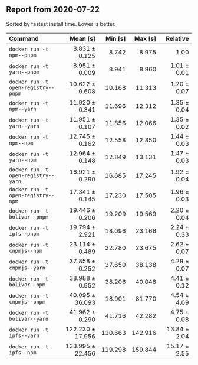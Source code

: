 ## Report from 2020-07-22

Sorted by fastest install time. Lower is better.


| Command | Mean [s] | Min [s] | Max [s] | Relative |
|:---|---:|---:|---:|---:|
| `docker run -t npm--pnpm` | 8.831 ± 0.125 | 8.742 | 8.975 | 1.00 |
| `docker run -t yarn--pnpm` | 8.951 ± 0.009 | 8.941 | 8.960 | 1.01 ± 0.01 |
| `docker run -t open-registry--pnpm` | 10.622 ± 0.608 | 10.168 | 11.313 | 1.20 ± 0.07 |
| `docker run -t npm--yarn` | 11.920 ± 0.341 | 11.696 | 12.312 | 1.35 ± 0.04 |
| `docker run -t yarn--yarn` | 11.951 ± 0.107 | 11.856 | 12.066 | 1.35 ± 0.02 |
| `docker run -t npm--npm` | 12.745 ± 0.162 | 12.558 | 12.850 | 1.44 ± 0.03 |
| `docker run -t yarn--npm` | 12.964 ± 0.148 | 12.849 | 13.131 | 1.47 ± 0.03 |
| `docker run -t open-registry--yarn` | 16.921 ± 0.290 | 16.685 | 17.245 | 1.92 ± 0.04 |
| `docker run -t open-registry--npm` | 17.341 ± 0.145 | 17.230 | 17.505 | 1.96 ± 0.03 |
| `docker run -t bolivar--pnpm` | 19.446 ± 0.206 | 19.209 | 19.569 | 2.20 ± 0.04 |
| `docker run -t ipfs--pnpm` | 19.794 ± 2.921 | 18.096 | 23.166 | 2.24 ± 0.33 |
| `docker run -t cnpmjs--npm` | 23.114 ± 0.489 | 22.780 | 23.675 | 2.62 ± 0.07 |
| `docker run -t cnpmjs--yarn` | 37.858 ± 0.252 | 37.650 | 38.138 | 4.29 ± 0.07 |
| `docker run -t bolivar--npm` | 38.988 ± 0.952 | 38.206 | 40.048 | 4.41 ± 0.12 |
| `docker run -t cnpmjs--pnpm` | 40.095 ± 36.093 | 18.901 | 81.770 | 4.54 ± 4.09 |
| `docker run -t bolivar--yarn` | 41.962 ± 0.290 | 41.716 | 42.282 | 4.75 ± 0.08 |
| `docker run -t ipfs--yarn` | 122.230 ± 17.956 | 110.663 | 142.916 | 13.84 ± 2.04 |
| `docker run -t ipfs--npm` | 133.995 ± 22.456 | 119.298 | 159.844 | 15.17 ± 2.55 |
